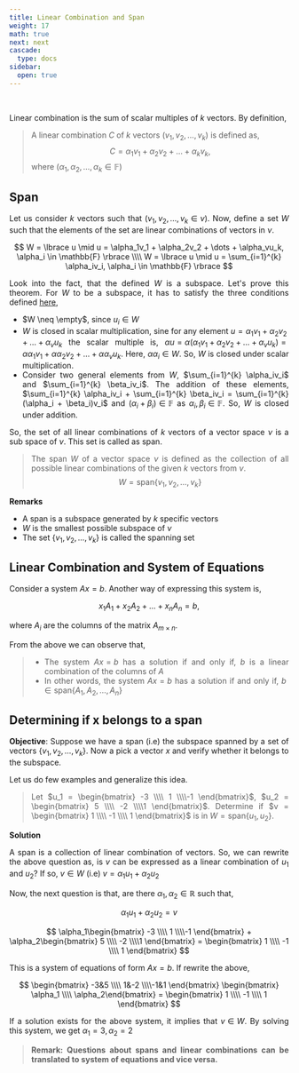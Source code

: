 ```yaml
---
title: Linear Combination and Span
weight: 17
math: true
next: next
cascade:
  type: docs
sidebar:
  open: true
---
```


<br>
<div style="text-align: justify;">

Linear combination is the sum of scalar multiples of $k$ vectors. By definition,

> A linear combination $C$ of $k$ vectors $(v_1, v_2, \dots, v_k)$ is defined as, $$C= \alpha_1v_1 + \alpha_2v_2 + \dots + \alpha_kv_k, $$ where $(\alpha_1, \alpha_2, \dots, \alpha_k \in \mathbb{F})$

## Span

Let us consider $k$ vectors such that $(v_1, v_2, \dots, v_k \in \nu)$. Now, define a set $W$ such that the elements of the set are linear combinations of vectors in $\nu$.

$$
W = \lbrace u \mid u = \alpha_1v_1 + \alpha_2v_2 + \dots + \alpha_vu_k, \alpha_i \in \mathbb{F} \rbrace \\\\
W = \lbrace u \mid u = \sum_{i=1}^{k} \alpha_iv_i, \alpha_i \in \mathbb{F} \rbrace
$$

Look into the fact, that the defined $W$ is a subspace. Let's prove this theorem. For $W$ to be a subspace, it has to satisfy the three conditions defined [here](vector-subspace.md),

- $W \neq \empty$, since $u_i \in W$
- $W$ is closed in scalar multiplication, sine for any element $u = \alpha_1v_1 + \alpha_2v_2 + \dots + \alpha_vu_k$ the scalar multiple is,
  $\alpha u = \alpha(\alpha_1v_1 + \alpha_2v_2 + \dots + \alpha_vu_k) = \alpha\alpha_1v_1 + \alpha\alpha_2v_2 + \dots + \alpha\alpha_vu_k$. Here, $\alpha\alpha_i \in W$. So, $W$ is closed under scalar multiplication.
- Consider two general elements from $W$, $\sum_{i=1}^{k} \alpha_iv_i$ and $\sum_{i=1}^{k} \beta_iv_i$. The addition of these elements, $\sum_{i=1}^{k} \alpha_iv_i + \sum_{i=1}^{k} \beta_iv_i =  \sum_{i=1}^{k} (\alpha_i + \beta_i)v_i$ and $(\alpha_i + \beta_i) \in \mathbb{F}$ as $\alpha_i, \beta_i \in \mathbb{F}$. So, $W$ is closed under addition.

So, the set of all linear combinations of $k$ vectors of a vector space $\nu$ is a sub space of $\nu$. This set is called as span.

> The span $W$ of a vector space $\nu$ is defined as the collection of all possible linear combinations of the given $k$ vectors from $\nu$.
> $$W =  \text{span}\lbrace v_1, v_2, \dots, v_k \rbrace$$

**Remarks**

- A span is a subspace generated by $k$ specific vectors
- $W$ is the smallest possible subspace of $\nu$
- The set $\lbrace v_1, v_2, \dots, v_k \rbrace$ is called the spanning set

## Linear Combination and System of Equations

Consider a system $Ax = b$. Another way of expressing this system is,

$$x_1A_1 + x_2A_2+ \dots + x_nA_n = b,$$

where $A_i$ are the columns of the matrix $A_{m\times n}$.

From the above we can observe that,

> - The system $Ax=b$ has a solution if and only if, $b$ is a linear combination of the columns of $A$
> - In other words, the system $Ax=b$ has a solution if and only if, $b \in \text{span}\lbrace A_1, A_2, \dots, A_n\rbrace$

## Determining if x belongs to a span

**Objective**: Suppose we have a span (i.e) the subspace spanned by a set of vectors $\lbrace v_1, v_2, \dots, v_k \rbrace$. Now a pick a vector $x$ and verify whether it belongs to the subspace.

Let us do few examples and generalize this idea.

> Let $u_1 = \begin{bmatrix} -3 \\\\ 1 \\\\-1 \end{bmatrix}$, $u_2 = \begin{bmatrix} 5 \\\\ -2 \\\\1 \end{bmatrix}$. Determine if $v = \begin{bmatrix} 1 \\\\ -1 \\\\ 1 \end{bmatrix}$ is in $W = \text{span}\lbrace u_1, u_2 \rbrace.$

**Solution**

A span is a collection of linear combination of vectors. So, we can rewrite the above question as, is $v$ can be expressed as a linear combination of $u_1$ and $u_2$? If so, $v \in W$ (i.e) $v = \alpha_1u_1 + \alpha_2u_2$

Now, the next question is that, are there $\alpha_1, \alpha_2 \in \mathbb{R}$ such that,

$$
\alpha_1u_1 + \alpha_2u_2 = v
$$

$$
\alpha_1\begin{bmatrix} -3 \\\\ 1 \\\\-1 \end{bmatrix} + \alpha_2\begin{bmatrix} 5 \\\\ -2 \\\\1 \end{bmatrix} = \begin{bmatrix} 1 \\\\ -1 \\\\ 1 \end{bmatrix}
$$

This is a system of equations of form $Ax = b$. If rewrite the above,

$$
\begin{bmatrix} -3&5 \\\\ 1&-2 \\\\-1&1 \end{bmatrix} \begin{bmatrix} \alpha_1 \\\\ \alpha_2\end{bmatrix} = \begin{bmatrix} 1 \\\\ -1 \\\\ 1 \end{bmatrix}
$$

If a solution exists for the above system, it implies that $v \in W$. By solving this system, we get $\alpha_1 = 3, \alpha_2 = 2$

> **Remark: Questions about spans and linear combinations can be translated to system of equations and vice versa.**

</div>
